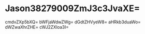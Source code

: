 # Jason38279009ZmJ3c3JvaXE=
cmdvZXp5bXQ=
bWFjaWdwZWg=
dGdtZHVyeW8=
aHRkb3duaWo=
dWZwaXhrZHE=
cWJ2ZXloa3I=
